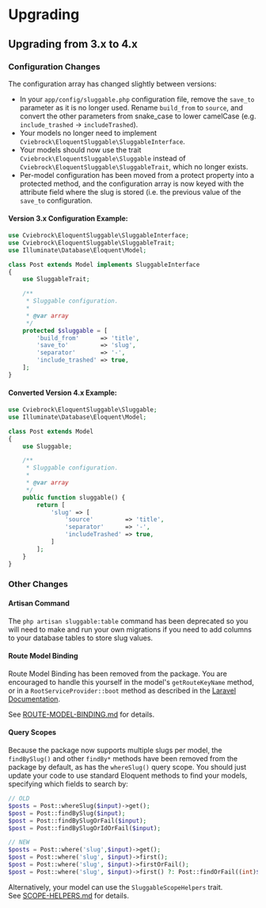 # Upgrading

## Upgrading from 3.x to 4.x

### Configuration Changes

The configuration array has changed slightly between versions:

* In your `app/config/sluggable.php` configuration file, remove the `save_to`  
  parameter as it is no longer used.  Rename `build_from` to `source`, and convert the other
  parameters from snake_case to lower camelCase (e.g. `include_trashed` -> `includeTrashed`).
* Your models no longer need to implement `Cviebrock\EloquentSluggable\SluggableInterface`.
* Your models should now use the trait `Cviebrock\EloquentSluggable\Sluggable` instead of 
  `Cviebrock\EloquentSluggable\SluggableTrait`, which no longer exists.
* Per-model configuration has been moved from a protect property into a protected method, and 
  the configuration array is now keyed with the attribute field where the slug is stored (i.e. the
  previous value of the `save_to` configuration.
  
#### Version 3.x Configuration Example:
  
```php
use Cviebrock\EloquentSluggable\SluggableInterface;
use Cviebrock\EloquentSluggable\SluggableTrait;
use Illuminate\Database\Eloquent\Model;

class Post extends Model implements SluggableInterface
{
    use SluggableTrait;

    /**
     * Sluggable configuration.
     *
     * @var array
     */
    protected $sluggable = [
        'build_from'      => 'title',
        'save_to'         => 'slug',
        'separator'       => '-',
        'include_trashed' => true,
    ];
}
```

#### Converted Version 4.x Example:

```php
use Cviebrock\EloquentSluggable\Sluggable;
use Illuminate\Database\Eloquent\Model;

class Post extends Model
{
    use Sluggable;

    /**
     * Sluggable configuration.
     *
     * @var array
     */
    public function sluggable() {
        return [
            'slug' => [
                'source'         => 'title',
                'separator'      => '-',
                'includeTrashed' => true,
            ]
        ];
    }
}
```

### Other Changes

#### Artisan Command

The `php artisan sluggable:table` command has been deprecated so you will need to make and run your own 
migrations if you need to add columns to your database tables to store slug values.

#### Route Model Binding

Route Model Binding has been removed from the package.  You are encouraged to handle this yourself
in the model's `getRouteKeyName` method, or in a `RootServiceProvider::boot` method as described in 
the [Laravel Documentation](https://laravel.com/docs/5.2/routing#route-model-binding).  

See [ROUTE-MODEL-BINDING.md](ROUTE-MODEL-BINDING.md) for details.

#### Query Scopes

Because the package now supports multiple slugs per model, the `findBySlug()` and other `findBy*`
methods have been removed from the package by default, as has the `whereSlug()` query scope.  You should 
just update your code to use standard Eloquent methods to find your models, specifying which 
fields to search by:

```php
// OLD
$posts = Post::whereSlug($input)->get();
$post = Post::findBySlug($input);
$post = Post::findBySlugOrFail($input);
$post = Post::findBySlugOrIdOrFail($input);

// NEW
$posts = Post::where('slug',$input)->get();
$post = Post::where('slug', $input)->first();
$post = Post::where('slug', $input)->firstOrFail();
$post = Post::where('slug', $input)->first() ?: Post::findOrFail((int)$input);
```

Alternatively, your model can use the `SluggableScopeHelpers` trait.  
See [SCOPE-HELPERS.md](SCOPE-HELPERS.md) for details.
